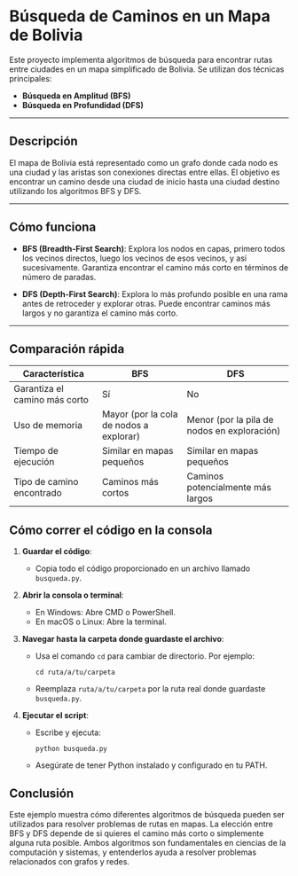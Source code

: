 # Búsqueda de Caminos en un Mapa de Bolivia

Este proyecto implementa algoritmos de búsqueda para encontrar rutas entre ciudades en un mapa simplificado de Bolivia. Se utilizan dos técnicas principales:

- **Búsqueda en Amplitud (BFS)**
- **Búsqueda en Profundidad (DFS)**

---

## Descripción

El mapa de Bolivia está representado como un grafo donde cada nodo es una ciudad y las aristas son conexiones directas entre ellas. El objetivo es encontrar un camino desde una ciudad de inicio hasta una ciudad destino utilizando los algoritmos BFS y DFS.

---

## Cómo funciona

- **BFS (Breadth-First Search)**: Explora los nodos en capas, primero todos los vecinos directos, luego los vecinos de esos vecinos, y así sucesivamente. Garantiza encontrar el camino más corto en términos de número de paradas.

- **DFS (Depth-First Search)**: Explora lo más profundo posible en una rama antes de retroceder y explorar otras. Puede encontrar caminos más largos y no garantiza el camino más corto.

---

## Comparación rápida

| Característica            | BFS                                           | DFS                                              |
|---------------------------|-----------------------------------------------|--------------------------------------------------|
| Garantiza el camino más corto | Sí                                            | No                                               |
| Uso de memoria            | Mayor (por la cola de nodos a explorar)      | Menor (por la pila de nodos en exploración)     |
| Tiempo de ejecución       | Similar en mapas pequeños                     | Similar en mapas pequeños                        |
| Tipo de camino encontrado | Caminos más cortos                            | Caminos potencialmente más largos              |
## Cómo correr el código en la consola

1. **Guardar el código**:
   - Copia todo el código proporcionado en un archivo llamado `busqueda.py`.

2. **Abrir la consola o terminal**:
   - En Windows: Abre CMD o PowerShell.
   - En macOS o Linux: Abre la terminal.

3. **Navegar hasta la carpeta donde guardaste el archivo**:
   - Usa el comando `cd` para cambiar de directorio. Por ejemplo:
     ```
     cd ruta/a/tu/carpeta
     ```
   - Reemplaza `ruta/a/tu/carpeta` por la ruta real donde guardaste `busqueda.py`.

4. **Ejecutar el script**:
   - Escribe y ejecuta:
     ```
     python busqueda.py
     ```
   - Asegúrate de tener Python instalado y configurado en tu PATH.

## Conclusión

Este ejemplo muestra cómo diferentes algoritmos de búsqueda pueden ser utilizados para resolver problemas de rutas en mapas. La elección entre BFS y DFS depende de si quieres el camino más corto o simplemente alguna ruta posible. Ambos algoritmos son fundamentales en ciencias de la computación y sistemas, y entenderlos ayuda a resolver problemas relacionados con grafos y redes.
